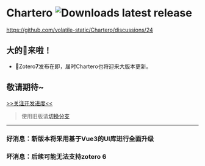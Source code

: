 # Chartero  ![Downloads latest release](https://img.shields.io/github/downloads/volatile-static/Chartero/latest/total?color=green)
https://github.com/volatile-static/Chartero/discussions/24
## 大的💊来啦！
- 🚀Zotero**7**发布在即，届时Chartero也将迎来大版本更新。
## 敬请期待~
[>>关注开发进度<<](https://github.com/users/volatile-static/projects/2)

> 使用旧版请[切换分支](https://gitee.com/const_volatile/chartero/tree/js_overlay/)

---

### 好消息：新版本将采用基于Vue3的UI库进行全面升级
### 坏消息：后续可能无法支持zotero 6
